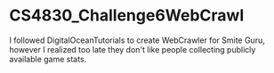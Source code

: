 # CS4830_Challenge6WebCrawl
I followed DigitalOceanTutorials to create WebCrawler for Smite Guru, however I realized too late they don't like people collecting publicly available game stats.
